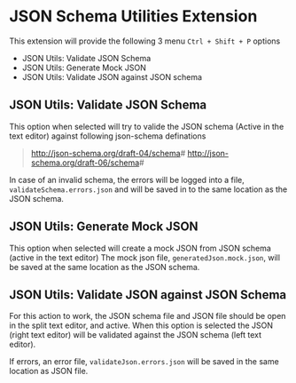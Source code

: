 # JSON Schema Utilities Extension

This extension will provide the following 3 menu `Ctrl + Shift + P` options

- JSON Utils: Validate JSON Schema
- JSON Utils: Generate Mock JSON
- JSON Utils: Validate JSON against JSON schema

## JSON Utils: Validate JSON Schema

This option when selected will try to valide the JSON schema (Active in the text editor) against following json-schema definations

> <http://json-schema.org/draft-04/schema>#
> <http://json-schema.org/draft-06/schema>#

In case of an invalid schema, the errors will be logged into a file, `validateSchema.errors.json` and will be saved in to the same location as the JSON schema.

## JSON Utils: Generate Mock JSON

This option when selected will create a mock JSON from JSON schema (active in the text editor)
The mock json file, `generatedJson.mock.json`, will be saved at the same location as the JSON schema.

## JSON Utils: Validate JSON against JSON Schema

For this action to work, the JSON schema file and JSON file should be open in the split text editor, and active. When this option is selected the JSON (right text editor) will be validated against the JSON schema (left text editor).

If errors, an error file, `validateJson.errors.json` will be saved in the same location as JSON file.